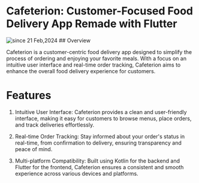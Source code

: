# Cafeterion: Customer-Focused Food Delivery App Remade with Flutter
  <img src="https://komarev.com/ghpvc/?username=Cafeterion-Remake&label=Caterion-Remake&color=0e75b6&style=flat" alt="since 21 Feb,2024" />
## Overview

Cafeterion is a customer-centric food delivery app designed to simplify the process of ordering and enjoying your favorite meals. With a focus on an intuitive user interface and real-time order tracking, Cafeterion aims to enhance the overall food delivery experience for customers.

# Features

1. Intuitive User Interface: Cafeterion provides a clean and user-friendly interface, making it easy for customers to browse menus, place orders, and track deliveries effortlessly.

2. Real-time Order Tracking: Stay informed about your order's status in real-time, from confirmation to delivery, ensuring transparency and peace of mind.

3. Multi-platform Compatibility: Built using Kotlin for the backend and Flutter for the frontend, Cafeterion ensures a consistent and smooth experience across various devices and platforms.




